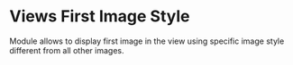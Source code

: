# Views First Image Style

Module allows to display first image in the view using specific image style different from all other images.
